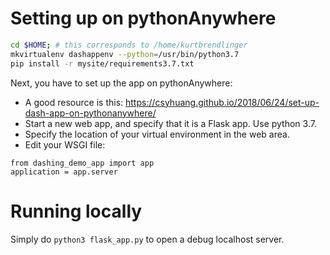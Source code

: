 
Setting up on pythonAnywhere
==================================

```bash
cd $HOME; # this corresponds to /home/kurtbrendlinger
mkvirtualenv dashappenv --python=/usr/bin/python3.7
pip install -r mysite/requirements3.7.txt
```

Next, you have to set up the app on pythonAnywhere:
 - A good resource is this: https://csyhuang.github.io/2018/06/24/set-up-dash-app-on-pythonanywhere/
 - Start a new web app, and specify that it is a Flask app. Use python 3.7.
 - Specify the location of your virtual environment in the web area.
 - Edit your WSGI file:

```
from dashing_demo_app import app
application = app.server
```

Running locally
========================

Simply do `python3 flask_app.py` to open a debug localhost server.
